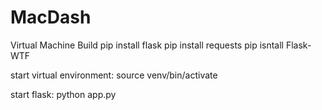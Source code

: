 # MacDash


Virtual Machine Build
pip install flask
pip install requests
pip isntall Flask-WTF


start virtual environment:  source venv/bin/activate

start flask:  python app.py

